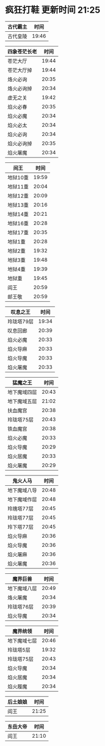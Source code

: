 # 疯狂打鞋 更新时间 21:25

| 古代霸主   | 时间    |
|--------|-------|
| 古代皇陵 | 19:46 |

| 四象苍茫长老   | 时间    |
|--------|-------|
| 苍茫大厅 | 19:44 |
| 苍茫大厅掉 | 19:44 |
| 烙火必询 | 20:35 |
| 烙火必询掉 | 20:34 |
| 虚无之关 | 19:42 |
| 焰火必春 | 20:35 |
| 焰火必魔 | 20:34 |
| 焰火必太 | 20:34 |
| 焰火必询 | 20:34 |
| 焰火必询掉 | 20:35 |
| 焰火屠魔 | 20:34 |

| 间王   | 时间    |
|--------|-------|
| 地狱10重 | 19:59 |
| 地狱11重 | 20:04 |
| 地狱12重 | 20:09 |
| 地狱13重 | 20:16 |
| 地狱14重 | 20:21 |
| 地狱16重 | 20:28 |
| 地狱17重 | 20:35 |
| 地狱1重 | 20:28 |
| 地狱2重 | 19:32 |
| 地狱3重 | 19:48 |
| 地狱4重 | 19:39 |
| 地狱重 | 19:45 |
| 阎王 | 20:59 |
| 邮王敬 | 20:59 |

| 叹息之王   | 时间    |
|--------|-------|
| 玲珑塔79层 | 19:34 |
| 叹息回廊 | 20:39 |
| 焰火必魔 | 20:33 |
| 焰火导麻 | 20:33 |
| 焰火导魔 | 20:33 |
| 焰火屠魔 | 20:33 |

| 猛魔之王   | 时间    |
|--------|-------|
| 地下魔域四层 | 20:43 |
| 地下魔域五层 | 21:02 |
| 扶血魔宫 | 20:38 |
| 玲珑塔75层 | 20:43 |
| 铁血魔宫 | 20:38 |
| 焰火必魔 | 20:33 |
| 焰火导魔 | 20:29 |
| 焰火居魔 | 20:33 |
| 焰火屠魔 | 20:29 |

| 鬼火人马   | 时间    |
|--------|-------|
| 地下魔域八导 | 20:48 |
| 地下魔域作层 | 20:48 |
| 玲瑰塔77层 | 20:45 |
| 玲珑塔77层 | 20:45 |
| 玲下塔77层 | 20:45 |
| 焰火导麻 | 20:36 |
| 焰火导魔 | 20:36 |
| 焰火屠麻 | 20:36 |
| 焰火屠魔 | 20:36 |

| 魔界巨兽   | 时间    |
|--------|-------|
| 地下魔域八层 | 20:49 |
| 烙火屠魔 | 20:34 |
| 玲珑塔76层 | 20:39 |
| 焰火导魔 | 20:34 |

| 魔界统领   | 时间    |
|--------|-------|
| 地下魔域七层 | 20:46 |
| 玲珑塔5层 | 19:32 |
| 玲珑塔75层 | 20:43 |
| 焰火导魔 | 20:34 |
| 焰火居魔 | 20:34 |
| 焰火履魔 | 20:34 |

| 后土娘娘   | 时间    |
|--------|-------|
| 阎王 | 21:25 |

| 东岳大帝   | 时间    |
|--------|-------|
| 阎王 | 21:10 |